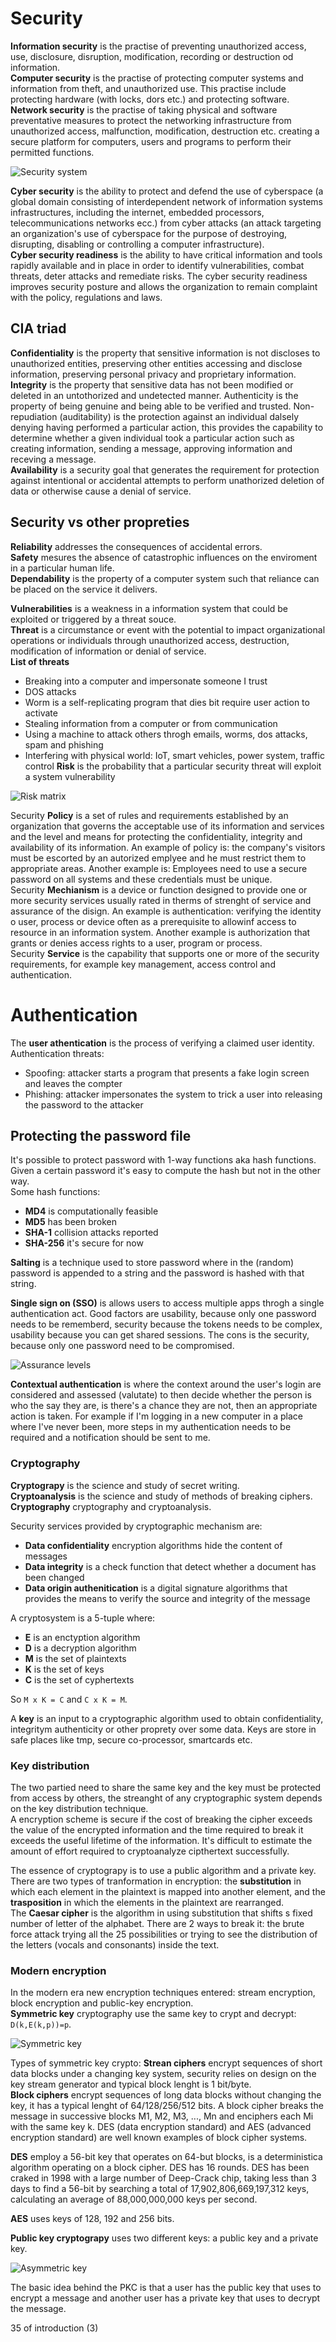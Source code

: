 # Security
**Information security** is the practise of preventing unauthorized access, use, disclosure, disruption, modification, recording or destruction od information.  
**Computer security** is the practise of protecting computer systems and information from theft, and unauthorized use. This practise include protecting hardware (with locks, dors etc.) and protecting software.  
**Network security** is the practise of taking physical and software preventative measures to protect the networking infrastructure from unauthorized access, malfunction, modification, destruction etc. creating a secure platform for computers, users and programs to perform their permitted functions.

![Security system](https://i.imgur.com/uzkMHlH.png)

**Cyber security** is the ability to protect and defend the use of cyberspace (a global domain consisting of interdependent network of information systems infrastructures, including the internet, embedded processors, telecommunications networks ecc.) from cyber attacks (an attack targeting an organization's use of cyberspace for the purpose of destroying, disrupting, disabling or controlling a computer infrastructure).  
**Cyber security readiness** is the ability to have critical information and tools rapidly available and in place in order to identify vulnerabilities, combat threats, deter attacks and remediate risks. The cyber security readiness improves security posture and allows the organization to remain complaint with the policy, regulations and laws.

## CIA triad
**Confidentiality** is the property that sensitive information is not discloses to unauthorized entities, preserving other entities accessing and disclose information, preserving personal privacy and proprietary information.  
**Integrity** is the property that sensitive data has not been modified or deleted in an untothorized and undetected manner. Authenticity is the property of being genuine and being able to be verified and trusted. Non-repudiation (auditability) is the protection against an individual dalsely denying having performed a particular action, this provides the capability to determine whether a given individual took a particular action such as creating information, sending a message, approving information and receving a message.  
**Availability** is a security goal that generates the requirement for protection against intentional or accidental attempts to perform unathorized deletion of data or otherwise cause a denial of service.  

## Security vs other propreties
**Reliability** addresses the consequences of accidental errors.  
**Safety** mesures the absence of catastrophic influences on the enviroment in a particular human life.  
**Dependability** is the property of a computer system such that reliance can be placed on the service it delivers.

**Vulnerabilities** is a weakness in a information system that could be exploited or triggered by a threat souce.  
**Threat** is a circumstance or event with the potential to impact organizational operations or individuals through unauthorized access, destruction, modification of information or denial of service.  
**List of threats**
- Breaking into a computer and impersonate someone I trust
- DOS attacks
- Worm is a self-replicating program that dies bit require user action to activate
- Stealing information from a computer or from communication
- Using a machine to attack others throgh emails, worms, dos attacks, spam and phishing
- Interfering with physical world: IoT, smart vehicles, power system, traffic control
**Risk** is the probability that a particular security threat will exploit a system vulnerability

![Risk matrix](https://i.imgur.com/Ikvc01f.png)

Security **Policy** is a set of rules and requirements established by an organization that governs the acceptable use of its information and services and the level and means for protecting the confidentiality, integrity and availability of its information. An example of policy is: the company's visitors must be escorted by an autorized emplyee and he must restrict them to appropriate areas. Another example is: Employees need to use a secure password on all systems and these credentials must be unique.  
Security **Mechianism** is a device or function designed to provide one or more security services usually rated in therms of strenght of service and assurance of the disign. An example is authentication: verifying the identity o user, process or device often as a prerequisite to allowinf access to resource in an information system. Another example is authorization that grants or denies access rights to a user, program or process.  
Security **Service** is the capability that supports one or more of the security requirements, for example key management, access control and authentication.

# Authentication
The **user athentication** is the process of verifying a claimed user identity.  
Authentication threats:
- Spoofing: attacker starts a program that presents a fake login screen and leaves the compter
- Phishing: attacker impersonates the system to trick a user into releasing the password to the attacker

## Protecting the password file
It's possible to protect password with 1-way functions aka hash functions. Given a certain password it's easy to compute the hash but not in the other way.  
Some hash functions:
- **MD4** is computationally feasible
- **MD5** has been broken
- **SHA-1** collision attacks reported
- **SHA-256** it's secure for now

**Salting** is a technique used to store password where in the (random) password is appended to a string and the password is hashed with that string.

**Single sign on (SSO)** is allows users to access multiple apps throgh a single authentication act. Good factors are usability, because only one password needs to be rememberd, security because the tokens needs to be complex, usability because you can get shared sessions. The cons is the security, because only one password need to be compromised.

![Assurance levels](https://i.imgur.com/AIUbfyg.png)

**Contextual authentication** is where the context around the user's login are considered and assessed (valutate) to then decide whether the person is who the say they are, is there's a chance they are not, then an appropriate action is taken. For example if I'm logging in a new computer in a place where I've never been, more steps in my authentication needs to be required and a notification should be sent to me.

### Cryptography
**Cryptograpy** is the science and study of secret writing.  
**Cryptoanalysis** is the science and study of methods of breaking ciphers.  
**Cryptography** cryptography and cryptoanalysis.  

Security services provided by cryptographic mechanism are:
- **Data confidentiality** encryption algorithms hide the content of messages
- **Data integrity** is a check function that detect whether a document has been changed
- **Data origin authenitication** is a digital signature algorithms that provides the means to verify the source and integrity of the message

A cryptosystem is a 5-tuple where:
- **E** is an enctyption algorithm
- **D** is a decryption algorithm
- **M** is the set of plaintexts
- **K** is the set of keys
- **C** is the set of cyphertexts

So `M x K = C` and `C x K = M`.  

A **key** is an input to a cryptographic algorithm used to obtain confidentiality, integritym authenticity or other proprety over some data. Keys are store in safe places like tmp, secure co-processor, smartcards etc.  

### Key distribution
The two partied need to share the same key and the key must be protected from access by others, the streanght of any cryptographic system depends on the key distribution technique.  
A encryption scheme is secure if the cost of breaking the cipher exceeds the value of the encrypted information and the time required to break it exceeds the useful lifetime of the information. It's difficult to estimate the amount of effort required to cryptoanalyze cipthertext successfully.  

The essence of cryptograpy is to use a public algorithm and a private key.  
There are two types of tranformation in encryption: the **substitution** in which each element in the plaintext is mapped into another element, and the **trasposition** in which the elements in the plaintext are rearranged.  
The **Caesar cipher** is the algorithm in using substitution that shifts s fixed number of letter of the alphabet. There are 2 ways to break it: the brute force attack trying all the 25 possibilities or trying to see the distribution of the letters (vocals and consonants) inside the text.  

### Modern encryption
In the modern era new encryption techniques entered: stream encryption, block encryption and public-key encryption.  
**Symmetric key** cryptography use the same key to crypt and decrypt: `D(k,E(k,p))=p`.

![Symmetric key](https://i.imgur.com/WbNRmM2.png)

Types of symmetric key crypto:
**Strean ciphers** encrypt sequences of short data blocks under a changing key system, security relies on design on the key stream generator and typical block lenght is 1 bit/byte.  
**Block ciphers** encrypt sequences of long data blocks without changing the key, it has a typical lenght of 64/128/256/512 bits. A block cipher breaks the message in successive blocks M1, M2, M3, ..., Mn and enciphers each Mi with the same key k. DES (data encryption standard) and AES (advanced encryption standard) are well known examples of block cipher systems.  

**DES** employ a 56-bit key that operates on 64-but blocks, is a deterministica algorithm operating on a block cipher. DES has 16 rounds. DES has been craked in 1998 with a large number of Deep-Crack chip, taking less than 3 days to find a 56-bit by searching a total of 17,902,806,669,197,312 keys, calculating an average of 88,000,000,000 keys per second.

**AES** uses keys of 128, 192 and 256 bits.

**Public key cryptograpy** uses two different keys: a public key and a private key.

![Asymmetric key](https://i.imgur.com/yEojFdE.png)

The basic idea behind the PKC is that a user has the public key that uses to encrypt a message and another user has a private key that uses to decrypt the message.  

35 of introduction (3)